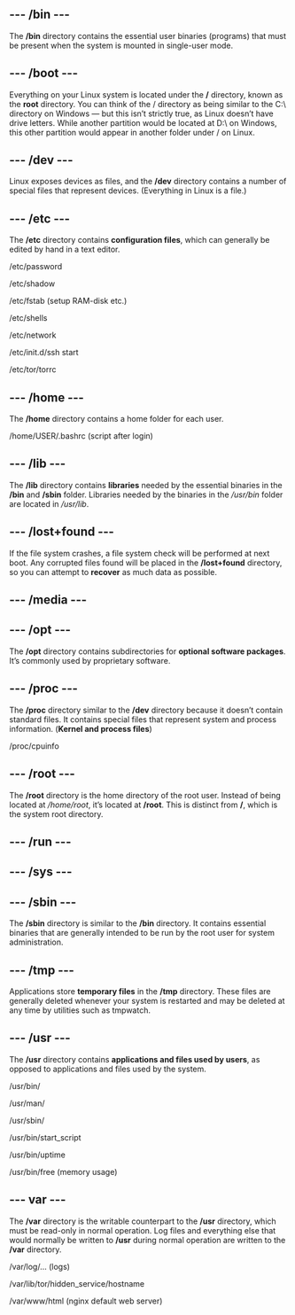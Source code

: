 ## --- /bin ---

The **/bin** directory contains the essential user binaries (programs) that must be present when the system is mounted in single-user mode.

## --- /boot ---

Everything on your Linux system is located under the **/** directory, known as the **root** directory. You can think of the / directory as being similar to the C:\ directory on Windows — but this isn’t strictly true, as Linux doesn’t have drive letters. While another partition would be located at D:\ on Windows, this other partition would appear in another folder under / on Linux.

## --- /dev ---

Linux exposes devices as files, and the **/dev** directory contains a number of special files that represent devices. (Everything in Linux is a file.)

## --- /etc ---

The **/etc** directory contains **configuration files**, which can generally be edited by hand in a text editor.

/etc/password

/etc/shadow

/etc/fstab (setup RAM-disk etc.)

/etc/shells

/etc/network

/etc/init.d/ssh start

/etc/tor/torrc 

## --- /home ---

The **/home** directory contains a home folder for each user. 

/home/USER/.bashrc   (script after login)

## --- /lib ---

The **/lib** directory contains **libraries** needed by the essential binaries in the **/bin** and **/sbin** folder. 
Libraries needed by the binaries in the */usr/bin* folder are located in */usr/lib*.

## --- /lost+found ---

If the file system crashes, a file system check will be performed at next boot. Any corrupted files found will be placed in the **/lost+found** directory, so you can attempt to **recover** as much data as possible.

## --- /media ---

## --- /opt ---

The **/opt** directory contains subdirectories for **optional software packages**. It’s commonly used by proprietary software.

## --- /proc ---

The **/proc** directory similar to the **/dev** directory because it doesn’t contain standard files. It contains special files that represent system and process information. (**Kernel and process files**)

/proc/cpuinfo

## --- /root ---

The **/root** directory is the home directory of the root user. Instead of being located at */home/root*, it’s located at **/root**. This is distinct from **/**, which is the system root directory.

## --- /run ---

## --- /sys ---

## --- /sbin ---

The **/sbin** directory is similar to the **/bin** directory. It contains essential binaries that are generally intended to be run by the root user for system administration.

## --- /tmp ---

Applications store **temporary files** in the **/tmp** directory. These files are generally deleted whenever your system is restarted and may be deleted at any time by utilities such as tmpwatch.

## --- /usr ---

The **/usr** directory contains **applications and files used by users**, as opposed to applications and files used by the system. 

/usr/bin/

/usr/man/

/usr/sbin/

/usr/bin/start_script

/usr/bin/uptime

/usr/bin/free (memory usage)

## --- var ---

The **/var** directory is the writable counterpart to the **/usr** directory, which must be read-only in normal operation. Log files and everything else that would normally be written to **/usr** during normal operation are written to the **/var** directory. 

/var/log/... (logs)

/var/lib/tor/hidden_service/hostname

/var/www/html (nginx default web server) 
